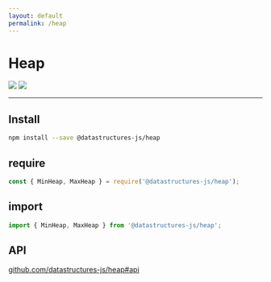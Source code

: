 ```yaml
---
layout: default
permalink: /heap
---
```


# Heap

<div class="ds-badges">
  <img src="https://img.shields.io/npm/v/@datastructures-js/heap.svg"/>
  <img src="https://img.shields.io/npm/dm/@datastructures-js/heap.svg"/>
</div>
<hr />

## Install
```sh
npm install --save @datastructures-js/heap
```

## require
```js
const { MinHeap, MaxHeap } = require('@datastructures-js/heap');
```

## import
```js
import { MinHeap, MaxHeap } from '@datastructures-js/heap';
```

## API
<a href="https://github.com/datastructures-js/heap#table-of-contents">github.com/datastructures-js/heap#api</a>
<br /><br />
